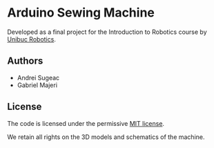 # Arduino Sewing Machine

Developed as a final project for the Introduction to Robotics course
by [Unibuc Robotics](https://www.facebook.com/unibuc.robotics/).

## Authors

- Andrei Sugeac
- Gabriel Majeri

## License

The code is licensed under the permissive [MIT license](LICENSE.txt).

We retain all rights on the 3D models and schematics of the machine.
